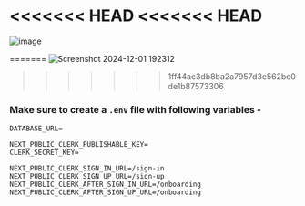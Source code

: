 <<<<<<< HEAD
<<<<<<< HEAD
=======
![image]()

=======
![Screenshot 2024-12-01 192312](https://github.com/user-attachments/assets/31f6f002-e695-432e-9ec1-5e5a61dbcc22)
>>>>>>> 1ff44ac3db8ba2a7957d3e562bc0de1b87573306
### Make sure to create a `.env` file with following variables -

```
DATABASE_URL=

NEXT_PUBLIC_CLERK_PUBLISHABLE_KEY=
CLERK_SECRET_KEY=

NEXT_PUBLIC_CLERK_SIGN_IN_URL=/sign-in
NEXT_PUBLIC_CLERK_SIGN_UP_URL=/sign-up
NEXT_PUBLIC_CLERK_AFTER_SIGN_IN_URL=/onboarding
NEXT_PUBLIC_CLERK_AFTER_SIGN_UP_URL=/onboarding
```
>>>>>>> 
